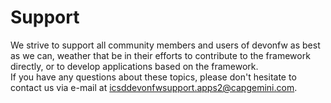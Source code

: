 # Support

We strive to support all community members and users of devonfw as best as we can, weather that be in their efforts to contribute to the framework directly, or to develop applications based on the framework.  
If you have any questions about these topics, please don't hesitate to contact us via e-mail at <icsddevonfwsupport.apps2@capgemini.com>.
